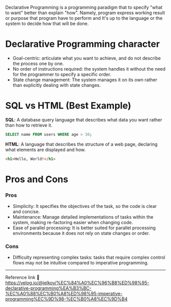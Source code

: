 Declarative Programming is a programming paradigm that to  specify "what to want" better than explain "how". Namely, program express working result or purpose that program have to perform and It's up to the language or the system to decide how that will be done.
# Declarative Programming character
- Goal-centric: articulate what you want to achieve, and do not describe the process one by one.  
- No order of instructions required: the system handles it without the need for the programmer to specify a specific order.  
- State change management: The system manages it on its own rather than explicitly dealing with state changes.
# SQL vs HTML (Best Example)
**SQL**: A database query language that describes what data you want rather than how to retrieve it.
```sql
SELECT name FROM users WHERE age > 30;
```
**HTML**: A language that describes the structure of a web page, declaring what elements are displayed and how.
```html
<h1>Hello, World!</h1>
```
# Pros and Cons
### Pros
- Simplicity: It specifies the objectives of the task, so the code is clear and concise.
- Maintenance: Manage detailed implementations of tasks within the system, making re-factoring easier when changing code.
- Ease of parallel processing: It is better suited for parallel processing environments because it does not rely on state changes or order.
### Cons
- Difficulty representing complex tasks: tasks that require complex control flows may not be intuitive compared to imperative programming.

---
Reference link 🙂     
https://velog.io/@jelkov/%EC%84%A0%EC%96%B8%ED%98%95-declarative-programming%EA%B3%BC-%EC%A0%88%EC%B0%A8%ED%98%95-imperative-programming%EC%9D%98-%EC%B0%A8%EC%9D%B4